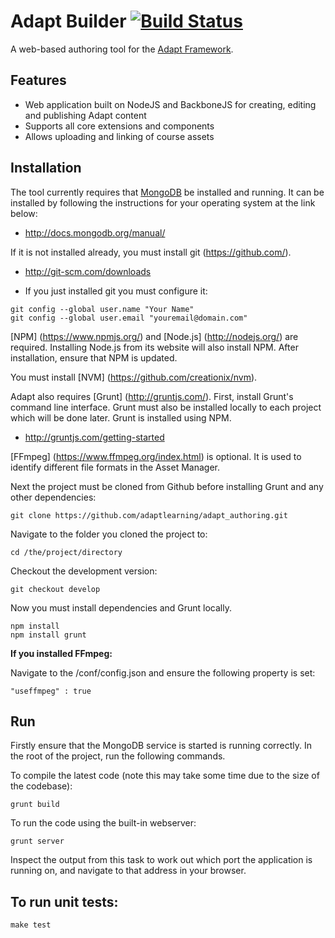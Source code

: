 # Adapt Builder [![Build Status](https://secure.travis-ci.org/adaptlearning/adapt_authoring.png)](http://travis-ci.org/adaptlearning/adapt_authoring)
 
A web-based authoring tool for the [Adapt Framework](https://community.adaptlearning.org/).

## Features

* Web application built on NodeJS and BackboneJS for creating, editing and publishing Adapt content
* Supports all core extensions and components
* Allows uploading and linking of course assets

## Installation

The tool currently requires that [MongoDB](http://www.mongodb.org) be installed and running. It can be installed by following the instructions for your operating system at the link below: 

* http://docs.mongodb.org/manual/


If it is not installed already, you must install git (https://github.com/).

* http://git-scm.com/downloads

* If you just installed git you must configure it:

```
git config --global user.name "Your Name"
git config --global user.email "youremail@domain.com"
```


[NPM] (https://www.npmjs.org/) and [Node.js] (http://nodejs.org/) are required. Installing Node.js from its website will also install NPM. After installation, ensure that NPM is updated. 



You must install [NVM] (https://github.com/creationix/nvm). 



Adapt also requires [Grunt] (http://gruntjs.com/). First, install Grunt's command line interface. Grunt must also be installed locally to each project which will be done later. Grunt is installed using NPM.

* http://gruntjs.com/getting-started



[FFmpeg] (https://www.ffmpeg.org/index.html) is optional. It is used to identify different file formats in the Asset Manager. 


Next the project must be cloned from Github before installing Grunt and any other dependencies:

```
git clone https://github.com/adaptlearning/adapt_authoring.git
```

Navigate to the folder you cloned the project to:

```
cd /the/project/directory
```

Checkout the development version:

```
git checkout develop
```

Now you must install dependencies and Grunt locally.

```
npm install
npm install grunt
```

**If you installed FFmpeg:**

Navigate to the /conf/config.json and ensure the following property is set:
```
"useffmpeg" : true
```

## Run

Firstly ensure that the MongoDB service is started is running correctly. In the root of the project, run the following commands.

To compile the latest code (note this may take some time due to the size of the codebase):
```
grunt build
```

To run the code using the built-in webserver:
```
grunt server
```

Inspect the output from this task to work out which port the application is running on, and navigate to that address in your browser.

## To run unit tests:
```
make test
```
